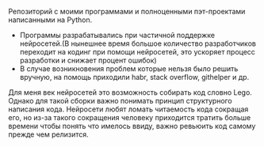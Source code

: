 Репозиторий с моими программами и полноценными пэт-проектами написанными на Python.

- Программы разрабатывались при частичной поддержке нейросетей.(В нынешнее время большое количество разработчиков переходит на кодинг при помощи нейросетей, это ускоряет процесс разработки и снижает процент ошибок)
- В случае возникновения проблем которые нельзя было решить вручную, на помощь приходили habr, stack overflow, githelper и др.

Для меня век нейросетей это возможность собирать код словно Lego. Однако для такой сборки важно понимать принцип структурного написания кода. Нейросети любят ломать читаемость кода сокращая его, но из-за такого сокращения человеку приходится тратить больше времени чтобы понять что имелось ввиду, важно ревьюить код самому прежде чем релизится.
